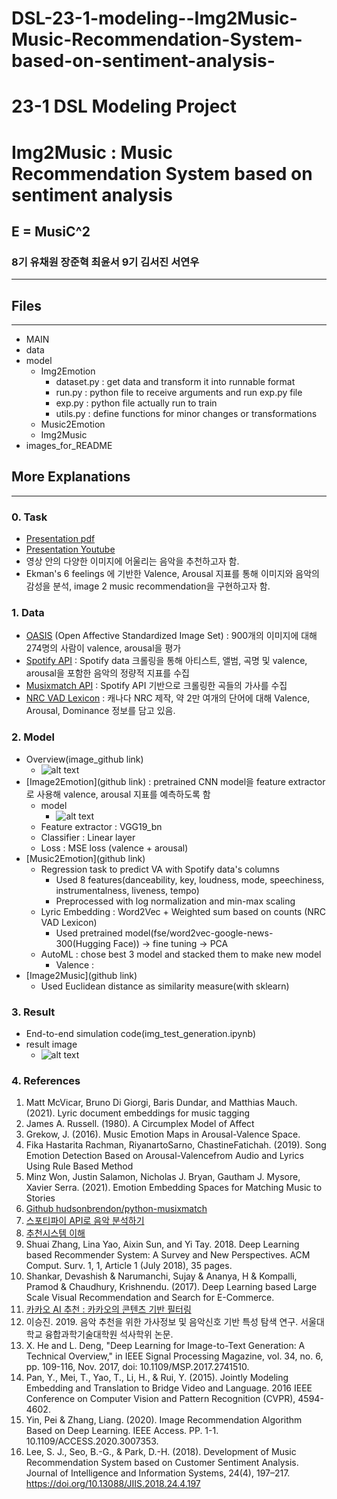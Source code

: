 # DSL-23-1-modeling--Img2Music-Music-Recommendation-System-based-on-sentiment-analysis-

# 23-1 DSL Modeling Project 
# Img2Music : Music Recommendation System based on sentiment analysis

## E = MusiC^2
### 8기 유채원 장준혁 최윤서 9기 김서진 서연우 
---
## Files
---
- MAIN
- data
- model
    - Img2Emotion
        - dataset.py : get data and transform it into runnable format
        - run.py : python file to receive arguments and run exp.py file
        - exp.py : python file actually run to train
        - utils.py : define functions for minor changes or transformations
    - Music2Emotion
    - Img2Music
- images_for_README

## More Explanations
---
### 0. Task
- [Presentation pdf]()
- [Presentation Youtube]()
- 영상 안의 다양한 이미지에 어울리는 음악을 추천하고자 함.
- Ekman's 6 feelings 에 기반한 Valence, Arousal 지표를 통해 이미지와 음악의 감성을 분석, image 2 music recommendation을 구현하고자 함. 

### 1. Data
- [OASIS](https://db.tt/yYTZYCga) (Open Affective Standardized Image Set) : 900개의 이미지에 대해 274명의 사람이 valence, arousal을 평가
- [Spotify API](https://developer.spotify.com/documentation/web-api) : Spotify data 크롤링을 통해 아티스트, 앨범, 곡명 및 valence, arousal을 포함한 음악의 정량적 지표를 수집
- [Musixmatch API](https://developer.musixmatch.com/) : Spotify API 기반으로 크롤링한 곡들의 가사를 수집
- [NRC VAD Lexicon](https://saifmohammad.com/WebPages/nrc-vad.html) : 캐나다 NRC 제작, 약 2만 여개의 단어에 대해 Valence, Arousal, Dominance 정보를 담고 있음.

### 2. Model
- Overview(image_github link)
    - ![alt text](https://github.com/[username]/[reponame]/blob/[branch]/image.jpg?raw=true)
- [Image2Emotion](github link) : pretrained CNN model을 feature extractor로 사용해 valence, arousal 지표를 예측하도록 함
    - model
        - ![alt text](https://github.com/[username]/[reponame]/blob/[branch]/image.jpg?raw=true)
    - Feature extractor : VGG19_bn
    - Classifier : Linear layer
    - Loss : MSE loss (valence + arousal)
- [Music2Emotion](github link)
    - Regression task to predict VA with Spotify data's columns
        - Used 8 features(danceability, key, loudness, mode, speechiness, instrumentalness, liveness, tempo)
        - Preprocessed with log normalization and min-max scaling
    - Lyric Embedding : Word2Vec + Weighted sum based on counts (NRC VAD Lexicon)
        - Used pretrained model(fse/word2vec-google-news-300(Hugging Face)) -> fine tuning -> PCA
    - AutoML : chose best 3 model and stacked them to make new model
        - Valence : 
- [Image2Music](github link)
    - Used Euclidean distance as similarity measure(with sklearn)

### 3. Result
- End-to-end simulation code(img_test_generation.ipynb) 
- result image
    - ![alt text](https://github.com/[username]/[reponame]/blob/[branch]/image.jpg?raw=true)

### 4. References
1. Matt McVicar, Bruno Di Giorgi, Baris Dundar, and Matthias Mauch. (2021). Lyric document embeddings for music tagging
2. James A. Russell. (1980). A Circumplex Model of Affect 
3. Grekow, J. (2016). Music Emotion Maps in Arousal-Valence Space.
4. Fika Hastarita Rachman, RiyanartoSarno, ChastineFatichah. (2019). Song Emotion Detection Based on Arousal-Valencefrom Audio and Lyrics Using Rule Based Method
5. Minz Won, Justin Salamon, Nicholas J. Bryan, Gautham J. Mysore, Xavier Serra. (2021). Emotion Embedding Spaces for Matching Music to Stories
6. [Github hudsonbrendon/python-musixmatch](https://github.com/hudsonbrendon/python-musixmatch)
7. [스포티파이 API로 음악 분석하기](https://velog.io/@mare-solis/%EC%8A%A4%ED%8F%AC%ED%8B%B0%ED%8C%8C%EC%9D%B4-API%EB%A1%9C-%EC%9D%8C%EC%95%85-%EB%B6%84%EC%84%9D%ED%95%98%EA%B8%B0) 
8. [추천시스템 이해](https://dsbook.tistory.com/334)
9. Shuai Zhang, Lina Yao, Aixin Sun, and Yi Tay. 2018. Deep Learning based Recommender System: A Survey and New Perspectives. ACM Comput. Surv. 1, 1, Article 1 (July 2018), 35 pages.
10. Shankar, Devashish & Narumanchi, Sujay & Ananya, H & Kompalli, Pramod & Chaudhury, Krishnendu. (2017). Deep Learning based Large Scale Visual Recommendation and Search for E-Commerce.
11. [카카오 AI 추천 : 카카오의 콘텐츠 기반 필터링](https://tech.kakao.com/2021/12/27/content-based-filtering-in-kakao/)
12. 이승진. 2019. 음악 추천을 위한 가사정보 및 음악신호 기반 특성 탐색 연구. 서울대학교 융합과학기술대학원 석사학위 논문.
13. X. He and L. Deng, "Deep Learning for Image-to-Text Generation: A Technical Overview," in IEEE Signal Processing Magazine, vol. 34, no. 6, pp. 109-116, Nov. 2017, doi: 10.1109/MSP.2017.2741510.
14. Pan, Y., Mei, T., Yao, T., Li, H., & Rui, Y. (2015). Jointly Modeling Embedding and Translation to Bridge Video and Language. 2016 IEEE Conference on Computer Vision and Pattern Recognition (CVPR), 4594-4602.
15. Yin, Pei & Zhang, Liang. (2020). Image Recommendation Algorithm Based on Deep Learning. IEEE Access. PP. 1-1. 10.1109/ACCESS.2020.3007353. 
16. Lee, S. J., Seo, B.-G., & Park, D.-H. (2018). Development of Music Recommendation System based on Customer Sentiment Analysis. Journal of Intelligence and Information Systems, 24(4), 197–217. https://doi.org/10.13088/JIIS.2018.24.4.197
